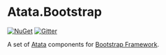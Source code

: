# Atata.Bootstrap

[![NuGet](http://img.shields.io/nuget/v/Atata.Bootstrap.svg)](https://www.nuget.org/packages/Atata.Bootstrap/)
[![Gitter](https://badges.gitter.im/atata-framework/atata-bootstrap.svg)](https://gitter.im/atata-framework/atata-bootstrap)

A set of [Atata](https://github.com/atata-framework/atata) components for [Bootstrap Framework](http://getbootstrap.com/).